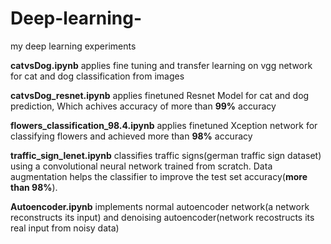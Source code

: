 # Deep-learning-
my deep learning experiments

**catvsDog.ipynb** applies fine tuning and transfer learning on vgg network for cat and dog classification from images 

**catvsDog_resnet.ipynb** applies finetuned Resnet Model for cat and dog prediction, Which achives accuracy of more than **99%** accuracy

**flowers_classification_98.4.ipynb** applies finetuned Xception network for classifying flowers and achieved more than 
**98%** accuracy

**traffic_sign_lenet.ipynb** classifies traffic signs(german traffic sign dataset) using a convolutional neural network trained from scratch. Data augmentation helps the classifier to improve the test set accuracy(**more than 98%**).

**Autoencoder.ipynb** implements normal autoencoder network(a network reconstructs its input) and denoising autoencoder(network recostructs its real input from noisy data)




